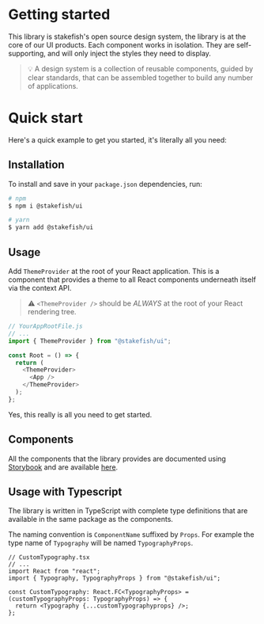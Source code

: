 # Getting started

This library is stakefish's open source design system, the library is at the core of our UI products.
Each component works in isolation. They are self-supporting, and will only inject the styles they need to display.

> 💡 A design system is a collection of reusable components, guided by clear standards, that can be assembled together to build any number of applications.

# Quick start

Here's a quick example to get you started, it's literally all you need:

## Installation

To install and save in your `package.json` dependencies, run:

```bash
# npm
$ npm i @stakefish/ui

# yarn
$ yarn add @stakefish/ui
```

## Usage

Add `ThemeProvider` at the root of your React application.
This is a component that provides a theme to all React components underneath itself via the context API.

> ⚠️ `<ThemeProvider />` should be _ALWAYS_ at the root of your React rendering tree.

```js
// YourAppRootFile.js
// ...
import { ThemeProvider } from "@stakefish/ui";

const Root = () => {
  return (
    <ThemeProvider>
      <App />
    </ThemeProvider>
  );
};
```

Yes, this really is all you need to get started.

## Components

All the components that the library provides are documented using [Storybook](https://storybook.js.org/) and are available [here](https://stakefish.github.io/stakefish-ui).

## Usage with Typescript

The library is written in TypeScript with complete type definitions that are available in the same package as the components.

The naming convention is `ComponentName` suffixed by `Props`. For example the type name of `Typography` will be named `TypographyProps`.

```tsx
// CustomTypography.tsx
// ...
import React from "react";
import { Typography, TypographyProps } from "@stakefish/ui";

const CustomTypography: React.FC<TypographyProps> = (customTypographyProps: TypographyProps) => {
  return <Typography {...customTypographyprops} />;
};
```
